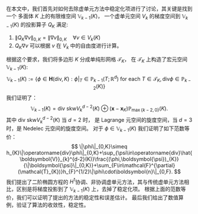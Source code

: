 在本文中，我们首先对如何去除虚单元方法中稳定化项进行了讨论，其关键是找到一个
多面体 $K$ 上的有限维空间 $\mathbb{V}_{k-1}(K)$，
一个虚单元空间 $V_k$ 的梯度空间到 $\mathbb{V}_{k-1}(K)$ 的投影算子 $Q_K$ 满足:
1. $\|Q_K\nabla v\|_{0,K}=\|\nabla v\|_{0,K}\quad\forall v\in V_k(K)$
2. $Q_K \nabla v$ 可以根据 $v$ 在 $V_k$ 中的自由度进行计算。

根据这个要求，我们将多边形 $K$ 分成单纯形网格 $\mathcal{T}_K$，
在 $\mathcal{T}_K$ 上构造了宏元空间 $\mathbb{V}_{k-1}(K)$:
$$
\mathbb{V}_{k-1}(K):=\{\phi\in\boldsymbol{H}(\mathrm{div},K):
\phi|_T\in\mathbb{P}_{k-1}(T;\mathbb{R}^d)
\text{ for each }
T\in\mathcal{T}_K, \mathrm{div}\phi \in \mathbb{P}_{k-2}(K)\}
$$
我们证明了：
$$
\mathbb{V}_{k-1}(K)=\mathrm{div}\ \mathrm{skw}
V_{k}^{d-2}(K)\oplus(\boldsymbol{x}-\boldsymbol{x}_{K})\mathbb{P}_{\max\{k-2,0\}}(K).
$$
其中 $\mathrm{div}\ \mathrm{skw} V_{k}^{d-2}(K)$ 当 $d=2$ 时， 是 Lagrange 
元空间的旋度空间，当 $d=3$ 时，是 Nedelec 元空间的旋度空间。
对于 $\phi\in \mathbb{V}_{k-1}(K)$ 我们证明了如下范数等价：
$$
\|\phi\|_{0,K}\simeq
h_{K}\|\operatorname{div}\phi\|_{0,K}+\sup_{\psi\in\operatorname{div}\hat{\boldsymbol{V}}_{k}^{d-2}(K)}\frac{(\phi,\boldsymbol{\psi})_{K}}{\|\boldsymbol{\psi}\|_{0,K}}+\sum_{F\in\mathcal{F}^{\partial}(\mathcal{T}_{K})}h_{F}^{1/2}\|\phi\cdot\boldsymbol{n}\|_{0,F}.
$$
我们提出了二阶椭圆方程的
$H^1$协调、非协调虚单元方法，其与传统虚单元方法相比，区别是将梯度投影到了 $\mathbb{V}_{k-1}(K)$ 上，去掉了稳定化项。
根据上面的范数等价，我们可以证明了提出的方法的稳定性和误差估计。
最后我们给出了数值算例，验证了算法的收敛性，稳定性。



